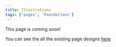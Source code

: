 ```yaml
---
title: Illustrations
tags: ['pages', 'Foundations']
---
```


This page is coming soon!

You can see the all the existing page designs [here](https://www.figma.com/file/KND7Higqcvksz7WkXRKLHm/Microsite?node-id=24%3A2880)
